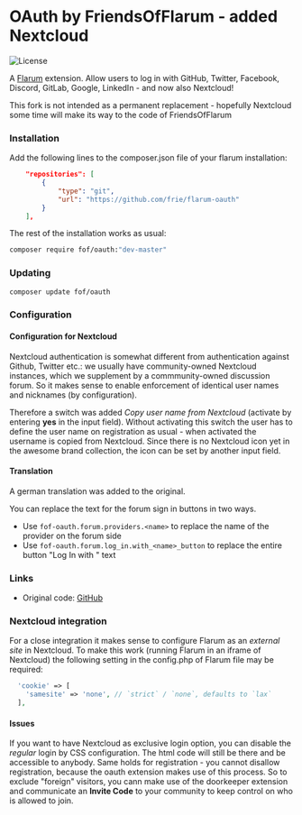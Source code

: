 # OAuth by FriendsOfFlarum - added Nextcloud

![License](https://img.shields.io/badge/license-MIT-blue.svg)


A [Flarum](http://flarum.org) extension. Allow users to log in with GitHub, Twitter, Facebook, Discord, GitLab, Google, LinkedIn - and now also Nextcloud!

This fork is not intended as a permanent replacement - hopefully Nextcloud some time will make its way to the code of FriendsOfFlarum

### Installation

Add the following lines to the composer.json file of your flarum installation:
```json
    "repositories": [
        {
            "type": "git",
            "url": "https://github.com/frie/flarum-oauth"
        }
    ],
```

The rest of the installation works as usual:

```sh
composer require fof/oauth:"dev-master"
```

### Updating

```sh
composer update fof/oauth
```


### Configuration

#### Configuration for Nextcloud

Nextcloud authentication is somewhat different from authentication against Github, Twitter etc.: we usually have community-owned Nextcloud instances, which we supplement by a commmunity-owned discussion forum. So it makes sense to enable enforcement of identical user names and nicknames (by configuration).

Therefore a switch was added *Copy user name from Nextcloud* (activate by entering **yes** in the input field). Without activating this switch the user has to define the user name on registration as usual - when activated the username is copied from Nextcloud. Since there is no Nextcloud icon yet in the awesome brand collection, the icon can be set by another input field.

#### Translation

A german translation was added to the original.

You can replace the text for the forum sign in buttons in two ways.
- Use `fof-oauth.forum.providers.<name>` to replace the name of the provider on the forum side
- Use `fof-oauth.forum.log_in.with_<name>_button` to replace the entire button "Log In with <name>" text

### Links

- Original code: [GitHub](https://github.com/FriendsOfFlarum/oauth)

### Nextcloud integration
  
For a close integration it makes sense to configure Flarum as an *external site* in Nextcloud. To make this work (running Flarum in an iframe of Nextcloud) the following setting in the config.php of Flarum file may be required:
  
```php
  'cookie' => [
    'samesite' => 'none', // `strict` / `none`, defaults to `lax`
  ], 
```
  
#### Issues

If you want to have Nextcloud as exclusive login option, you can disable the *regular* login by CSS configuration. The html code will still be there and be accessible to anybody. Same holds for registration - you cannot disallow registration, because the oauth extension makes use of this process. So to exclude "foreign" visitors, you cann make use of the doorkeeper extension and communicate an **Invite Code** to your community to keep control on who is allowed to join.
